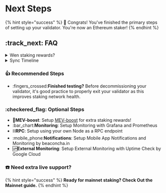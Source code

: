 # Next Steps

{% hint style="success" %}
:tada: Congrats! You've finished the primary steps of setting up your validator. You're now an Ethereum staker!
{% endhint %}

## :track\_next: FAQ

<details>

<summary>Wen staking rewards?</summary>

**Activation Queue**: Once your EL+CL is synced, validator up and running, you just wait for activation. This process can take 24+ hours. Only 900 new validators can join per day. Check the queue length: [https://wenmerge.com](https://wenmerge.com)

**Activated**: When you're activated, your validator will begin creating and voting on blocks while earning staking rewards.

**Quick monitoring**: Use [https://holesky.beaconcha.in](https://holesky.beaconcha.in/) to create alerts and track your validator's performance.

</details>

<details>

<summary>Sync Timeline</summary>

Syncing the consensus client is instantaneous with checkpoint sync but the execution client can take up to a day. On nodes with fast NVME drives and gigabit internet, expect your node to be fully synced in a few hours.

**How do I know I'm fully synced?**

* Check your execution client's logs and compare the block number against the most recent block on [https://holesky.etherscan.io](https://holesky.etherscan.io/)
  * Check EL logs: `journalctl -fu execution`
* Thanks to checkpoint sync, your consensus client's is instantly synched. You can compare the slot number against the most recent slot on [https://holesky.beaconcha.in](https://holesky.beaconcha.in/)
  * Check CL logs: `journalctl -fu consensus`

</details>

### :thumbsup: Recommended Steps

* :fingers\_crossed:**Finished testing?** Before decommissioning your validator, it's good practice to properly exit your validator as this improves staking network health.

### :checkered\_flag: Optional Steps

* :robot:**MEV-boost**: Setup [MEV-boost](../../../ethereum-staking-guide/mev-boost/) for extra staking rewards!
* :bar\_chart:**Monitoring**: Setup Monitoring with Grafana and Prometheus
* :chains:**RPC**: Setup using your own Node as a RPC endpoint
* :mobile\_phone:**Notifications**: Setup Mobile App Notifications and Monitoring by beaconcha.in
* :up:**External Monitoring**: Setup External Monitoring with Uptime Check by Google Cloud

### :telephone: **Need extra live support?**

{% hint style="success" %}
**Ready for mainnet staking? Check Out the Mainnet guide.**
{% endhint %}
